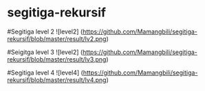 # segitiga-rekursif

#Segitiga level 2
![level2] (https://github.com/Mamangbili/segitiga-rekursif/blob/master/result/lv2.png)

#Seigitga level 3
![level2] (https://github.com/Mamangbili/segitiga-rekursif/blob/master/result/lv3.png)

#Segitiga level 4
![level4] (https://github.com/Mamangbili/segitiga-rekursif/blob/master/result/lv4.png)
